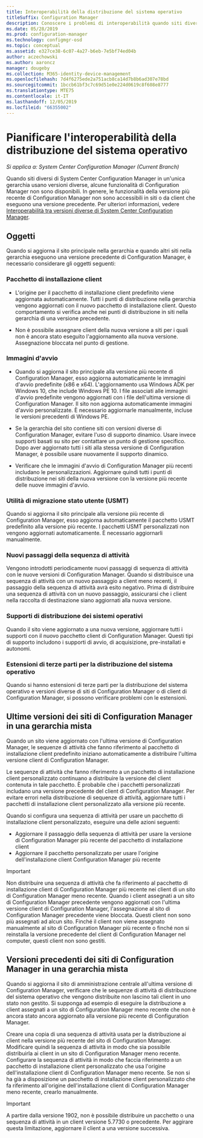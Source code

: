 ```yaml
---
title: Interoperabilità della distribuzione del sistema operativo
titleSuffix: Configuration Manager
description: Conoscere i problemi di interoperabilità quando siti diversi di System Center Configuration Manager in un'unica gerarchia usano versioni diverse.
ms.date: 05/28/2019
ms.prod: configuration-manager
ms.technology: configmgr-osd
ms.topic: conceptual
ms.assetid: e327ce38-6c07-4a27-b6eb-7e5bf74ed04b
author: aczechowski
ms.author: aaroncz
manager: dougeby
ms.collection: M365-identity-device-management
ms.openlocfilehash: 7d4f6275ede2a751acb8ca14d7b8b6ad307e78bd
ms.sourcegitcommit: 1bccb61bf3c7c69d51e0e224d0619c8f608e8777
ms.translationtype: MTE75
ms.contentlocale: it-IT
ms.lasthandoff: 12/05/2019
ms.locfileid: "66355002"
---
```

# <a name="plan-for-os-deployment-interoperability"></a>Pianificare l'interoperabilità della distribuzione del sistema operativo

*Si applica a: System Center Configuration Manager (Current Branch)*

Quando siti diversi di System Center Configuration Manager in un'unica gerarchia usano versioni diverse, alcune funzionalità di Configuration Manager non sono disponibili. In genere, le funzionalità della versione più recente di Configuration Manager non sono accessibili in siti o da client che eseguono una versione precedente. Per ulteriori informazioni, vedere [Interoperabilità tra versioni diverse di System Center Configuration Manager](/sccm/core/plan-design/hierarchy/interoperability-between-different-versions).  


## <a name="objects"></a>Oggetti

Quando si aggiorna il sito principale nella gerarchia e quando altri siti nella gerarchia eseguono una versione precedente di Configuration Manager, è necessario considerare gli oggetti seguenti:  

### <a name="client-installation-package"></a>Pacchetto di installazione client  

- L'origine per il pacchetto di installazione client predefinito viene aggiornata automaticamente. Tutti i punti di distribuzione nella gerarchia vengono aggiornati con il nuovo pacchetto di installazione client. Questo comportamento si verifica anche nei punti di distribuzione in siti nella gerarchia di una versione precedente.  

- Non è possibile assegnare client della nuova versione a siti per i quali non è ancora stato eseguito l'aggiornamento alla nuova versione. Assegnazione bloccata nel punto di gestione.  

### <a name="boot-images"></a>Immagini d'avvio  

- Quando si aggiorna il sito principale alla versione più recente di Configuration Manager, esso aggiorna automaticamente le immagini d'avvio predefinite (x86 e x64). L'aggiornamento usa Windows ADK per Windows 10, che include Windows PE 10. I file associati alle immagini d'avvio predefinite vengono aggiornati con i file dell'ultima versione di Configuration Manager. Il sito non aggiorna automaticamente immagini d'avvio personalizzate. È necessario aggiornarle manualmente, incluse le versioni precedenti di Windows PE.  

- Se la gerarchia del sito contiene siti con versioni diverse di Configuration Manager, evitare l'uso di supporto dinamico. Usare invece supporti basati su sito per contattare un punto di gestione specifico. Dopo aver aggiornato tutti i siti alla stessa versione di Configuration Manager, è possibile usare nuovamente il supporto dinamico.

- Verificare che le immagini d'avvio di Configuration Manager più recenti includano le personalizzazioni. Aggiornare quindi tutti i punti di distribuzione nei siti della nuova versione con la versione più recente delle nuove immagini d'avvio.  

### <a name="user-state-migration-tool-usmt"></a>Utilità di migrazione stato utente (USMT)  

Quando si aggiorna il sito principale alla versione più recente di Configuration Manager, esso aggiorna automaticamente il pacchetto USMT predefinito alla versione più recente. I pacchetti USMT personalizzati non vengono aggiornati automaticamente. È necessario aggiornarli manualmente.  

### <a name="new-task-sequence-steps"></a>Nuovi passaggi della sequenza di attività  

Vengono introdotti periodicamente nuovi passaggi di sequenza di attività con le nuove versioni di Configuration Manager. Quando si distribuisce una sequenza di attività con un nuovo passaggio a client meno recenti, il passaggio della sequenza di attività avrà esito negativo. Prima di distribuire una sequenza di attività con un nuovo passaggio, assicurarsi che i client nella raccolta di destinazione siano aggiornati alla nuova versione.  

### <a name="os-deployment-media"></a>Supporti di distribuzione dei sistemi operativi  

Quando il sito viene aggiornato a una nuova versione, aggiornare tutti i supporti con il nuovo pacchetto client di Configuration Manager. Questi tipi di supporto includono i supporti di avvio, di acquisizione, pre-installati e autonomi.

### <a name="third-party-extensions-to-os-deployment"></a>Estensioni di terze parti per la distribuzione del sistema operativo  

Quando si hanno estensioni di terze parti per la distribuzione del sistema operativo e versioni diverse di siti di Configuration Manager o di client di Configuration Manager, si possono verificare problemi con le estensioni.  


## <a name="latest-version-of-configuration-manager-sites-in-a-mixed-hierarchy"></a>Ultime versioni dei siti di Configuration Manager in una gerarchia mista  

Quando un sito viene aggiornato con l'ultima versione di Configuration Manager, le sequenze di attività che fanno riferimento al pacchetto di installazione client predefinito iniziano automaticamente a distribuire l'ultima versione client di Configuration Manager.

Le sequenze di attività che fanno riferimento a un pacchetto di installazione client personalizzato continuano a distribuire la versione del client contenuta in tale pacchetto. È probabile che i pacchetti personalizzati includano una versione precedente del client di Configuration Manager. Per evitare errori nella distribuzione di sequenze di attività, aggiornare tutti i pacchetti di installazione client personalizzato alla versione più recente.

Quando si configura una sequenza di attività per usare un pacchetto di installazione client personalizzato, eseguire una delle azioni seguenti:

- Aggiornare il passaggio della sequenza di attività per usare la versione di Configuration Manager più recente del pacchetto di installazione client
- Aggiornare il pacchetto personalizzato per usare l'origine dell'installazione client Configuration Manager più recente

> [!IMPORTANT]  
> Non distribuire una sequenza di attività che fa riferimento al pacchetto di installazione client di Configuration Manager più recente nei client di un sito di Configuration Manager meno recente. Quando i client assegnati a un sito di Configuration Manager precedente vengono aggiornati con l'ultima versione client di Configuration Manager, l'assegnazione al sito di Configuration Manager precedente viene bloccata. Questi client non sono più assegnati ad alcun sito. Finché il client non viene assegnato manualmente al sito di Configuration Manager più recente o finché non si reinstalla la versione precedente del client di Configuration Manager nel computer, questi client non sono gestiti.


## <a name="older-versions-of-configuration-manager-in-a-mixed-hierarchy"></a>Versioni precedenti dei siti di Configuration Manager in una gerarchia mista  

Quando si aggiorna il sito di amministrazione centrale all'ultima versione di Configuration Manager, verificare che le sequenze di attività di distribuzione del sistema operativo che vengono distribuite non lascino tali client in uno stato non gestito. Si supponga ad esempio di eseguire la distribuzione a client assegnati a un sito di Configuration Manager meno recente che non è ancora stato ancora aggiornato alla versione più recente di Configuration Manager.

Creare una copia di una sequenza di attività usata per la distribuzione ai client nella versione più recente del sito di Configuration Manager. Modificare quindi la sequenza di attività in modo che sia possibile distribuirla ai client in un sito di Configuration Manager meno recente. Configurare la sequenza di attività in modo che faccia riferimento a un pacchetto di installazione client personalizzato che usa l'origine dell'installazione client di Configuration Manager meno recente. Se non si ha già a disposizione un pacchetto di installazione client personalizzato che fa riferimento all'origine dell'installazione client di Configuration Manager meno recente, crearlo manualmente.  

> [!Important]  
> A partire dalla versione 1902, non è possibile distribuire un pacchetto o una sequenza di attività in un client versione 5.7730 o precedente. Per aggirare questa limitazione, aggiornare il client a una versione successiva.<!-- SCCMDocs-pr issue #3493 -->
